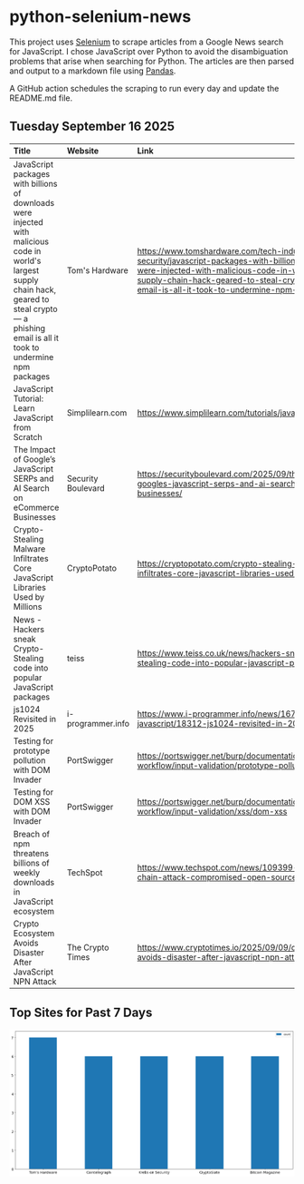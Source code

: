 # python-selenium-news

This project uses [Selenium](https://www.seleniumhq.org/) to scrape articles from a Google News search for JavaScript.
I chose JavaScript over Python to avoid the disambiguation problems that arise when searching for Python.
The articles are then parsed and output to a markdown file using [Pandas](https://pandas.pydata.org/).

A GitHub action schedules the scraping to run every day and update the README.md file.

## Tuesday September 16 2025


| Title                                                                                                                                                                                                     | Website            | Link                                                                                                                                                                                                                                                            |
|:----------------------------------------------------------------------------------------------------------------------------------------------------------------------------------------------------------|:-------------------|:----------------------------------------------------------------------------------------------------------------------------------------------------------------------------------------------------------------------------------------------------------------|
| JavaScript packages with billions of downloads were injected with malicious code in world's largest supply chain hack, geared to steal crypto — a phishing email is all it took to undermine npm packages | Tom's Hardware     | https://www.tomshardware.com/tech-industry/cyber-security/javascript-packages-with-billions-of-downloads-were-injected-with-malicious-code-in-worlds-largest-supply-chain-hack-geared-to-steal-crypto-a-phishing-email-is-all-it-took-to-undermine-npm-packages |
| JavaScript Tutorial: Learn JavaScript from Scratch                                                                                                                                                        | Simplilearn.com    | https://www.simplilearn.com/tutorials/javascript-tutorial                                                                                                                                                                                                       |
| The Impact of Google’s JavaScript SERPs and AI Search on eCommerce Businesses                                                                                                                             | Security Boulevard | https://securityboulevard.com/2025/09/the-impact-of-googles-javascript-serps-and-ai-search-on-ecommerce-businesses/                                                                                                                                             |
| Crypto-Stealing Malware Infiltrates Core JavaScript Libraries Used by Millions                                                                                                                            | CryptoPotato       | https://cryptopotato.com/crypto-stealing-malware-infiltrates-core-javascript-libraries-used-by-millions/                                                                                                                                                        |
| News - Hackers sneak Crypto-Stealing code into popular JavaScript packages                                                                                                                                | teiss              | https://www.teiss.co.uk/news/hackers-sneak-crypto-stealing-code-into-popular-javascript-packages-16393                                                                                                                                                          |
| js1024 Revisited in 2025                                                                                                                                                                                  | i-programmer.info  | https://www.i-programmer.info/news/167-javascript/18312-js1024-revisited-in-2025.html                                                                                                                                                                           |
| Testing for prototype pollution with DOM Invader                                                                                                                                                          | PortSwigger        | https://portswigger.net/burp/documentation/desktop/testing-workflow/input-validation/prototype-pollution                                                                                                                                                        |
| Testing for DOM XSS with DOM Invader                                                                                                                                                                      | PortSwigger        | https://portswigger.net/burp/documentation/desktop/testing-workflow/input-validation/xss/dom-xss                                                                                                                                                                |
| Breach of npm threatens billions of weekly downloads in JavaScript ecosystem                                                                                                                              | TechSpot           | https://www.techspot.com/news/109399-massive-supply-chain-attack-compromised-open-source-js.html                                                                                                                                                                |
| Crypto Ecosystem Avoids Disaster After JavaScript NPN Attack                                                                                                                                              | The Crypto Times   | https://www.cryptotimes.io/2025/09/09/crypto-ecosystem-avoids-disaster-after-javascript-npn-attack/                                                                                                                                                             |
## Top Sites for Past 7 Days

![Graph of Top Sites](https://raw.githubusercontent.com/dan-mba/python-selenium-news/main/last-week.png)
